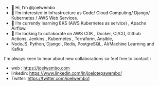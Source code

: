 - 👋 Hi, I’m @joelwembo
- 👀 I’m interested in Infrastructure as Code/ Cloud Computing/ Django/ Kubernetes / AWS Web Services.
- 🌱 I’m currently learning EKS (AWS Kubernetes as service) , Apache Airflow.
- 💞️ I’m looking to collaborate on AWS CDK , Docker, CI/CD, Github Actions, Jenkins , Kubernetes , Terraform, Ansible,
-  NodeJS, Python, Django , Redis, PostgreSQL, AI/Machine Learning and Kafka

<!---
joelwembo/joelwembo I am Joel Otepa Wembo Cloud platform solutions architect consultant offering an immense experience, diligent, intelligent 
and criticaltechnical skills. I specialize in building applications for financial, IT, and Security Software as services solutions using
AWS, Kubernetes, Docker, Python, Django, Terraform, SQL, Jenkins and NodeJS. I have achieved works in mobile apps, API Integration, 
ETL pipelines, CI/CD and cloud solutions architectures.
--->
I'm always keen to hear about new collaborations so feel free to contact :
- web : https://joelwembo.com
- linkedin:   https://www.linkedin.com/in/joelotepawembo/
- Twitter:    https://twitter.com/joelwembo1
